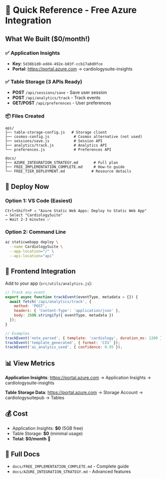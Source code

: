 # 🎯 Quick Reference - Free Azure Integration

## What We Built ($0/month!)

### ✅ Application Insights
- **Key**: `5d38b1d0-edd4-492e-b03f-ccb17a8d0fce`
- **Portal**: https://portal.azure.com → cardiologysuite-insights

### ✅ Table Storage (3 APIs Ready)
- **POST** `/api/sessions/save` - Save user session
- **POST** `/api/analytics/track` - Track events  
- **GET/POST** `/api/preferences` - User preferences

### 📦 Files Created
```
api/
├── table-storage-config.js   # Storage client
├── cosmos-config.js           # Cosmos alternative (not used)
├── sessions/save.js           # Session API
├── analytics/track.js         # Analytics API
└── preferences.js             # Preferences API

docs/
├── AZURE_INTEGRATION_STRATEGY.md       # Full plan
├── FREE_IMPLEMENTATION_COMPLETE.md     # How-to guide
└── FREE_TIER_DEPLOYMENT.md            # Resource details
```

## 🚀 Deploy Now

### Option 1: VS Code (Easiest)
```
Ctrl+Shift+P → "Azure Static Web Apps: Deploy to Static Web App"
→ Select "CardiologySuite"
→ Wait 2-3 minutes ✅
```

### Option 2: Command Line
```bash
az staticwebapp deploy \
  --name CardiologySuite \
  --app-location="/" \
  --api-location="api"
```

## 🎨 Frontend Integration

Add to your app (`src/utils/analytics.js`):

```javascript
// Track any event
export async function trackEvent(eventType, metadata = {}) {
  await fetch('/api/analytics/track', {
    method: 'POST',
    headers: { 'Content-Type': 'application/json' },
    body: JSON.stringify({ eventType, metadata })
  });
}

// Examples
trackEvent('note_parsed', { template: 'cardiology', duration_ms: 1200 });
trackEvent('template_generated', { format: 'CIS' });
trackEvent('ai_analysis_used', { confidence: 0.95 });
```

## 📊 View Metrics

**Application Insights**:
https://portal.azure.com → Application Insights → cardiologysuite-insights

**Table Storage Data**:
https://portal.azure.com → Storage Account → cardiologysuitepub → Tables

## 💰 Cost
- Application Insights: **$0** (5GB free)
- Table Storage: **$0** (minimal usage)
- **Total: $0/month** 🎉

## 📖 Full Docs
- `docs/FREE_IMPLEMENTATION_COMPLETE.md` - Complete guide
- `docs/AZURE_INTEGRATION_STRATEGY.md` - Advanced features
